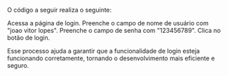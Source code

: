 



O código a seguir realiza o seguinte:

Acessa a página de login.
Preenche o campo de nome de usuário com "joao vitor lopes".
Preenche o campo de senha com "123456789".
Clica no botão de login.

Esse processo ajuda a garantir que a funcionalidade de login esteja funcionando corretamente, tornando o desenvolvimento mais eficiente e seguro.
